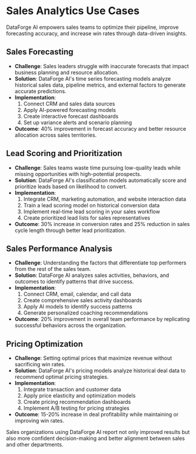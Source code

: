 # Sales Analytics Use Cases

DataForge AI empowers sales teams to optimize their pipeline, improve forecasting accuracy, and increase win rates through data-driven insights.

## Sales Forecasting

- **Challenge**: Sales leaders struggle with inaccurate forecasts that impact business planning and resource allocation.
- **Solution**: DataForge AI's time series forecasting models analyze historical sales data, pipeline metrics, and external factors to generate accurate predictions.
- **Implementation**:
  1. Connect CRM and sales data sources
  2. Apply AI-powered forecasting models
  3. Create interactive forecast dashboards
  4. Set up variance alerts and scenario planning
- **Outcome**: 40% improvement in forecast accuracy and better resource allocation across sales territories.

## Lead Scoring and Prioritization

- **Challenge**: Sales teams waste time pursuing low-quality leads while missing opportunities with high-potential prospects.
- **Solution**: DataForge AI's classification models automatically score and prioritize leads based on likelihood to convert.
- **Implementation**:
  1. Integrate CRM, marketing automation, and website interaction data
  2. Train a lead scoring model on historical conversion data
  3. Implement real-time lead scoring in your sales workflow
  4. Create prioritized lead lists for sales representatives
- **Outcome**: 30% increase in conversion rates and 25% reduction in sales cycle length through better lead prioritization.

## Sales Performance Analysis

- **Challenge**: Understanding the factors that differentiate top performers from the rest of the sales team.
- **Solution**: DataForge AI analyzes sales activities, behaviors, and outcomes to identify patterns that drive success.
- **Implementation**:
  1. Connect CRM, email, calendar, and call data
  2. Create comprehensive sales activity dashboards
  3. Apply AI models to identify success patterns
  4. Generate personalized coaching recommendations
- **Outcome**: 20% improvement in overall team performance by replicating successful behaviors across the organization.

## Pricing Optimization

- **Challenge**: Setting optimal prices that maximize revenue without sacrificing win rates.
- **Solution**: DataForge AI's pricing models analyze historical deal data to recommend optimal pricing strategies.
- **Implementation**:
  1. Integrate transaction and customer data
  2. Apply price elasticity and optimization models
  3. Create pricing recommendation dashboards
  4. Implement A/B testing for pricing strategies
- **Outcome**: 15-20% increase in deal profitability while maintaining or improving win rates.

Sales organizations using DataForge AI report not only improved results but also more confident decision-making and better alignment between sales and other departments.
